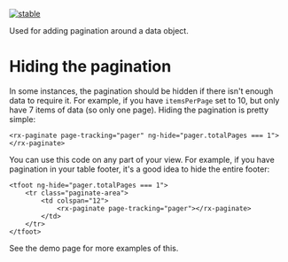 [![stable](http://badges.github.io/stability-badges/dist/stable.svg)](http://github.com/badges/stability-badges)

Used for adding pagination around a data object.

# Hiding the pagination

In some instances, the pagination should be hidden if there isn't enough data to require it. For example, if you have `itemsPerPage` set to 10, but only have 7 items of data (so only one page). Hiding the pagination is pretty simple:

    <rx-paginate page-tracking="pager" ng-hide="pager.totalPages === 1"></rx-paginate>

You can use this code on any part of your view. For example, if you have pagination in your table footer, it's a good idea to hide the entire footer:

    <tfoot ng-hide="pager.totalPages === 1">
        <tr class="paginate-area">
            <td colspan="12">
                <rx-paginate page-tracking="pager"></rx-paginate>
            </td>
        </tr>
    </tfoot>

See the demo page for more examples of this.